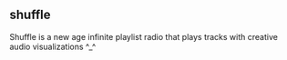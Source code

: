 ## shuffle

Shuffle is a new age infinite playlist radio that plays tracks with creative audio visualizations ^_^
